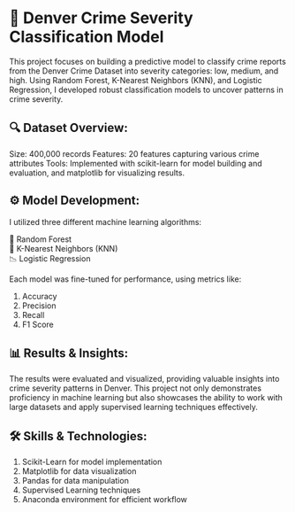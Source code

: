 # 🚨 Denver Crime Severity Classification Model
This project focuses on building a predictive model to classify crime reports from the Denver Crime Dataset into severity categories: low, medium, and high. Using Random Forest, K-Nearest Neighbors (KNN), and Logistic Regression, I developed robust classification models to uncover patterns in crime severity.

## 🔍 Dataset Overview:
Size: 400,000 records
Features: 20 features capturing various crime attributes
Tools: Implemented with scikit-learn for model building and evaluation, and matplotlib for visualizing results.

## ⚙️ Model Development:
I utilized three different machine learning algorithms:<br>

🌲 Random Forest <br>
👥 K-Nearest Neighbors (KNN) <br>
📉 Logistic Regression <br>

Each model was fine-tuned for performance, using metrics like:

1. Accuracy
2. Precision
3. Recall
4. F1 Score

## 📊 Results & Insights:
The results were evaluated and visualized, providing valuable insights into crime severity patterns in Denver. This project not only demonstrates proficiency in machine learning but also showcases the ability to work with large datasets and apply supervised learning techniques effectively.

## 🛠️ Skills & Technologies:
1. Scikit-Learn for model implementation
2. Matplotlib for data visualization
3. Pandas for data manipulation
4. Supervised Learning techniques
5. Anaconda environment for efficient workflow

